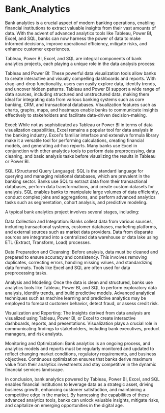 # Bank_Analytics
Bank analytics is a crucial aspect of modern banking operations, enabling financial institutions to extract valuable insights from their vast amounts of data. With the advent of advanced analytics tools like Tableau, Power BI, Excel, and SQL, banks can now harness the power of data to make informed decisions, improve operational efficiency, mitigate risks, and enhance customer experiences.

Tableau, Power BI, Excel, and SQL are integral components of bank analytics projects, each playing a unique role in the data analysis process:

Tableau and Power BI: These powerful data visualization tools allow banks to create interactive and visually compelling dashboards and reports. With drag-and-drop functionality, users can easily explore data, identify trends, and uncover hidden patterns. Tableau and Power BI support a wide range of data sources, including structured and unstructured data, making them ideal for integrating data from various banking systems such as core banking, CRM, and transactional databases. Visualization features such as charts, graphs, maps, and heatmaps enable banks to communicate insights effectively to stakeholders and facilitate data-driven decision-making.

Excel: While not as sophisticated as Tableau or Power BI in terms of data visualization capabilities, Excel remains a popular tool for data analysis in the banking industry. Excel's familiar interface and extensive formula library make it a versatile tool for performing calculations, creating financial models, and generating ad-hoc reports. Many banks use Excel in conjunction with other analytics tools to perform data preprocessing, data cleaning, and basic analysis tasks before visualizing the results in Tableau or Power BI.

SQL (Structured Query Language): SQL is the standard language for querying and managing relational databases, which are prevalent in the banking sector. Banks use SQL to extract data from their transactional databases, perform data transformations, and create custom datasets for analysis. SQL enables banks to manipulate large volumes of data efficiently, conduct complex joins and aggregations, and perform advanced analytics tasks such as segmentation, cohort analysis, and predictive modeling.

A typical bank analytics project involves several stages, including:

Data Collection and Integration: Banks collect data from various sources, including transactional systems, customer databases, marketing platforms, and external sources such as market data providers. Data from disparate sources are integrated into a centralized data warehouse or data lake using ETL (Extract, Transform, Load) processes.

Data Preparation and Cleansing: Before analysis, data must be cleaned and prepared to ensure accuracy and consistency. This involves removing duplicates, correcting errors, handling missing values, and standardizing data formats. Tools like Excel and SQL are often used for data preprocessing tasks.

Analysis and Modeling: Once the data is clean and structured, banks use analytics tools like Tableau, Power BI, and SQL to perform exploratory data analysis, identify trends, and build predictive models. Advanced analytical techniques such as machine learning and predictive analytics may be employed to forecast customer behavior, detect fraud, or assess credit risk.

Visualization and Reporting: The insights derived from data analysis are visualized using Tableau, Power BI, or Excel to create interactive dashboards, reports, and presentations. Visualization plays a crucial role in communicating findings to stakeholders, including bank executives, product managers, and risk analysts.

Monitoring and Optimization: Bank analytics is an ongoing process, and analytics models and reports must be regularly monitored and updated to reflect changing market conditions, regulatory requirements, and business objectives. Continuous optimization ensures that banks derive maximum value from their analytics investments and stay competitive in the dynamic financial services landscape.

In conclusion, bank analytics powered by Tableau, Power BI, Excel, and SQL enables financial institutions to leverage data as a strategic asset, driving business growth, enhancing customer satisfaction, and maintaining a competitive edge in the market. By harnessing the capabilities of these advanced analytics tools, banks can unlock valuable insights, mitigate risks, and capitalize on emerging opportunities in the digital age.






